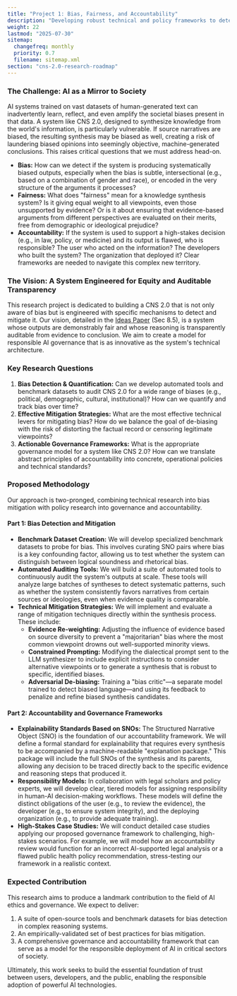 ```yaml
---
title: "Project 1: Bias, Fairness, and Accountability"
description: "Developing robust technical and policy frameworks to detect and mitigate bias, ensure fairness, and establish clear accountability for the CNS 2.0 system."
weight: 22
lastmod: "2025-07-30"
sitemap:
  changefreq: monthly
  priority: 0.7
  filename: sitemap.xml  
section: "cns-2.0-research-roadmap"
---
```


### The Challenge: AI as a Mirror to Society

AI systems trained on vast datasets of human-generated text can inadvertently learn, reflect, and even amplify the societal biases present in that data. A system like CNS 2.0, designed to synthesize knowledge from the world's information, is particularly vulnerable. If source narratives are biased, the resulting synthesis may be biased as well, creating a risk of laundering biased opinions into seemingly objective, machine-generated conclusions. This raises critical questions that we must address head-on.

-   **Bias:** How can we detect if the system is producing systematically biased outputs, especially when the bias is subtle, intersectional (e.g., based on a combination of gender and race), or encoded in the very structure of the arguments it processes?
-   **Fairness:** What does "fairness" mean for a knowledge synthesis system? Is it giving equal weight to all viewpoints, even those unsupported by evidence? Or is it about ensuring that evidence-based arguments from different perspectives are evaluated on their merits, free from demographic or ideological prejudice?
-   **Accountability:** If the system is used to support a high-stakes decision (e.g., in law, policy, or medicine) and its output is flawed, who is responsible? The user who acted on the information? The developers who built the system? The organization that deployed it? Clear frameworks are needed to navigate this complex new territory.

### The Vision: A System Engineered for Equity and Auditable Transparency

This research project is dedicated to building a CNS 2.0 that is not only aware of bias but is engineered with specific mechanisms to detect and mitigate it. Our vision, detailed in the [Ideas Paper](/guides/cns-2.0-research-roadmap/in-depth/ideas-paper/) (Sec 8.5), is a system whose outputs are demonstrably fair and whose reasoning is transparently auditable from evidence to conclusion. We aim to create a model for responsible AI governance that is as innovative as the system's technical architecture.

### Key Research Questions

1.  **Bias Detection & Quantification:** Can we develop automated tools and benchmark datasets to audit CNS 2.0 for a wide range of biases (e.g., political, demographic, cultural, institutional)? How can we quantify and track bias over time?
2.  **Effective Mitigation Strategies:** What are the most effective technical levers for mitigating bias? How do we balance the goal of de-biasing with the risk of distorting the factual record or censoring legitimate viewpoints?
3.  **Actionable Governance Frameworks:** What is the appropriate governance model for a system like CNS 2.0? How can we translate abstract principles of accountability into concrete, operational policies and technical standards?

### Proposed Methodology

Our approach is two-pronged, combining technical research into bias mitigation with policy research into governance and accountability.

#### Part 1: Bias Detection and Mitigation

-   **Benchmark Dataset Creation:** We will develop specialized benchmark datasets to probe for bias. This involves curating SNO pairs where bias is a key confounding factor, allowing us to test whether the system can distinguish between logical soundness and rhetorical bias.
-   **Automated Auditing Tools:** We will build a suite of automated tools to continuously audit the system's outputs at scale. These tools will analyze large batches of syntheses to detect systematic patterns, such as whether the system consistently favors narratives from certain sources or ideologies, even when evidence quality is comparable.
-   **Technical Mitigation Strategies:** We will implement and evaluate a range of mitigation techniques directly within the synthesis process. These include:
    -   **Evidence Re-weighting:** Adjusting the influence of evidence based on source diversity to prevent a "majoritarian" bias where the most common viewpoint drowns out well-supported minority views.
    -   **Constrained Prompting:** Modifying the dialectical prompt sent to the LLM synthesizer to include explicit instructions to consider alternative viewpoints or to generate a synthesis that is robust to specific, identified biases.
    -   **Adversarial De-biasing:** Training a "bias critic"—a separate model trained to detect biased language—and using its feedback to penalize and refine biased synthesis candidates.

#### Part 2: Accountability and Governance Frameworks

-   **Explainability Standards Based on SNOs:** The Structured Narrative Object (SNO) is the foundation of our accountability framework. We will define a formal standard for explainability that requires every synthesis to be accompanied by a machine-readable "explanation package." This package will include the full SNOs of the synthesis and its parents, allowing any decision to be traced directly back to the specific evidence and reasoning steps that produced it.
-   **Responsibility Models:** In collaboration with legal scholars and policy experts, we will develop clear, tiered models for assigning responsibility in human-AI decision-making workflows. These models will define the distinct obligations of the user (e.g., to review the evidence), the developer (e.g., to ensure system integrity), and the deploying organization (e.g., to provide adequate training).
-   **High-Stakes Case Studies:** We will conduct detailed case studies applying our proposed governance framework to challenging, high-stakes scenarios. For example, we will model how an accountability review would function for an incorrect AI-supported legal analysis or a flawed public health policy recommendation, stress-testing our framework in a realistic context.

### Expected Contribution

This research aims to produce a landmark contribution to the field of AI ethics and governance. We expect to deliver:
1.  A suite of open-source tools and benchmark datasets for bias detection in complex reasoning systems.
2.  An empirically-validated set of best practices for bias mitigation.
3.  A comprehensive governance and accountability framework that can serve as a model for the responsible deployment of AI in critical sectors of society. 

Ultimately, this work seeks to build the essential foundation of trust between users, developers, and the public, enabling the responsible adoption of powerful AI technologies.
